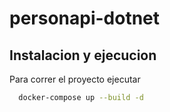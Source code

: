 # personapi-dotnet

## Instalacion y ejecucion

Para correr el proyecto ejecutar

```bash
  docker-compose up --build -d
```